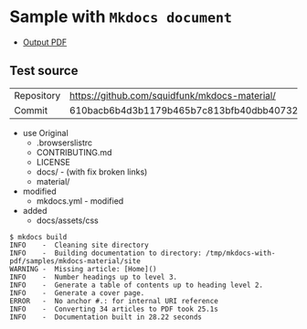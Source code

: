 # Sample with `Mkdocs document`

- [Output PDF](document.pdf)

## Test source

|            |                                               |
| ---------- | --------------------------------------------- |
| Repository | https://github.com/squidfunk/mkdocs-material/ |
| Commit     | 610bacb6b4d3b1179b465b7c813bfb40dbb40732      |

- use Original
  - .browserslistrc
  - CONTRIBUTING.md
  - LICENSE
  - docs/ - (with fix broken links)
  - material/
- modified
  - mkdocs.yml - modified
- added
  - docs/assets/css

```none
$ mkdocs build
INFO    -  Cleaning site directory
INFO    -  Building documentation to directory: /tmp/mkdocs-with-pdf/samples/mkdocs-material/site
WARNING -  Missing article: [Home]()
INFO    -  Number headings up to level 3.
INFO    -  Generate a table of contents up to heading level 2.
INFO    -  Generate a cover page.
ERROR   -  No anchor #.: for internal URI reference
INFO    -  Converting 34 articles to PDF took 25.1s
INFO    -  Documentation built in 28.22 seconds
```
